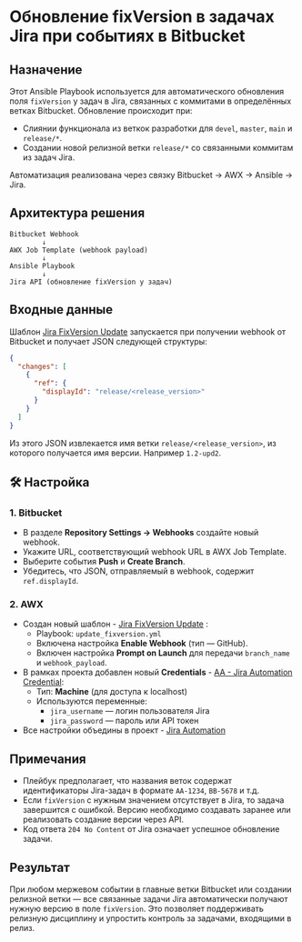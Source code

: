 # Обновление fixVersion в задачах Jira при событиях в Bitbucket

## Назначение

Этот Ansible Playbook используется для автоматического обновления поля `fixVersion` у задач в Jira, связанных с коммитами в определённых ветках Bitbucket. 
Обновление происходит при:

- Слиянии функционала из веткок разработки для `devel`, `master`, `main` и `release/*`.
- Создании новой релизной ветки `release/*` со связанными коммитам из задач Jira.

Автоматизация реализована через связку Bitbucket → AWX → Ansible → Jira.

## Архитектура решения

```
Bitbucket Webhook
        ↓
AWX Job Template (webhook payload)
        ↓
Ansible Playbook
        ↓
Jira API (обновление fixVersion у задач)
```

## Входные данные

Шаблон [Jira FixVersion Update](https://controller.aa.astra-team.ru/#/templates/job_template/3460/details) запускается при получении webhook от Bitbucket и получает JSON следующей структуры:

```json
{
  "changes": [
    {
      "ref": {
        "displayId": "release/<release_version>"
      }
    }
  ]
}
```

Из этого JSON извлекается имя ветки `release/<release_version>`, из которого получается имя версии. Например `1.2-upd2`.

## 🛠 Настройка

### 1. Bitbucket
- В разделе **Repository Settings → Webhooks** создайте новый webhook.
- Укажите URL, соответствующий webhook URL в AWX Job Template.
- Выберите события **Push** и **Create Branch**.
- Убедитесь, что JSON, отправляемый в webhook, содержит `ref.displayId`.

### 2. AWX
- Создан новый шаблон - [Jira FixVersion Update](https://controller.aa.astra-team.ru/#/templates/job_template/3460/details) :
  - Playbook: `update_fixversion.yml`
  - Включена настройка **Enable Webhook** (тип — GitHub).
  - Включен настройка **Prompt on Launch** для передачи `branch_name` и `webhook_payload`.
- В рамках проекта добавлен новый **Credentials** - [AA - Jira Automation Credential](https://controller.aa.astra-team.ru/#/credentials/1600/details):
  - Тип: **Machine** (для доступа к localhost)
  - Используются переменные:
    - `jira_username` — логин пользователя Jira
    - `jira_password` — пароль или API токен
- Все настройки объедины в проект - [Jira Automation](https://controller.aa.astra-team.ru/#/projects/3458/details)

## Примечания

- Плейбук предполагает, что названия веток содержат идентификаторы Jira-задач в формате `AA-1234`, `BB-5678` и т.д.
- Если `fixVersion` с нужным значением отсутствует в Jira, то задача завершится с ошибкой. Версию необходимо создавать заранее или реализовать создание версии через API.
- Код ответа `204 No Content` от Jira означает успешное обновление задачи.

## Результат

При любом мержевом событии в главные ветки Bitbucket или создании релизной ветки — все связанные задачи Jira автоматически получают нужную версию в поле `fixVersion`. 
Это позволяет поддерживать релизную дисциплину и упростить контроль за задачами, входящими в релиз.
